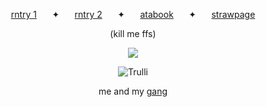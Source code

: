 <p align=center> <a href="https://rentry.co/agape">rntry 1</a> ⠀⠀✦⠀⠀ <a href="https://rentry.co/shouyou">rntry 2</a> ⠀⠀✦⠀⠀ <a href="https://tsukasa.atabook.org/">atabook</a> ⠀⠀✦⠀⠀ <a href="https://sourstar.straw.page/">strawpage</a>
<p align=center> (kill me ffs)



<p>  </p>

<p align=center> <img src=https://komarev.com/ghpvc/?username=starsour&color=eac0ce&style=flat-square&label=like+and+subscribe&abbreviated=true>
  
<p>  </p>

<p align=center> <img src="https://files.catbox.moe/nfo4md.png" alt="Trulli" >
<p align=center> me and my <a href="https://rentry.co/carouselnightdevs">gang</a>
